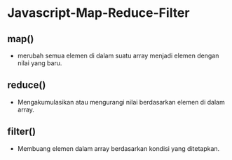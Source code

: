 # Javascript-Map-Reduce-Filter

## map()
- merubah semua elemen di dalam suatu array menjadi elemen dengan nilai yang baru.

## reduce()
- Mengakumulasikan atau mengurangi nilai berdasarkan elemen di dalam array.

## filter()
- Membuang elemen dalam array berdasarkan kondisi yang ditetapkan.

